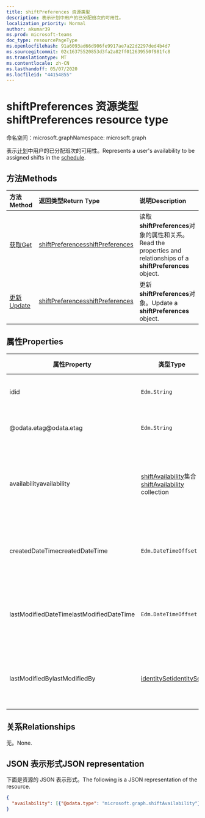 ```yaml
---
title: shiftPreferences 资源类型
description: 表示计划中用户的已分配班次的可用性。
localization_priority: Normal
author: akumar39
ms.prod: microsoft-teams
doc_type: resourcePageType
ms.openlocfilehash: 91a6093ad66d906fe9917ae7a22d2297ded4b4d7
ms.sourcegitcommit: 02c16375520853d3fa2a82ff012639550f981fc8
ms.translationtype: MT
ms.contentlocale: zh-CN
ms.lasthandoff: 05/07/2020
ms.locfileid: "44154855"
---
```

# <a name="shiftpreferences-resource-type"></a><span data-ttu-id="3f683-103">shiftPreferences 资源类型</span><span class="sxs-lookup"><span data-stu-id="3f683-103">shiftPreferences resource type</span></span>

<span data-ttu-id="3f683-104">命名空间：microsoft.graph</span><span class="sxs-lookup"><span data-stu-id="3f683-104">Namespace: microsoft.graph</span></span>

<span data-ttu-id="3f683-105">表示[计划](schedule.md)中用户的已分配班次的可用性。</span><span class="sxs-lookup"><span data-stu-id="3f683-105">Represents a user's availability to be assigned shifts in the [schedule](schedule.md).</span></span>

## <a name="methods"></a><span data-ttu-id="3f683-106">方法</span><span class="sxs-lookup"><span data-stu-id="3f683-106">Methods</span></span>

| <span data-ttu-id="3f683-107">方法</span><span class="sxs-lookup"><span data-stu-id="3f683-107">Method</span></span>       | <span data-ttu-id="3f683-108">返回类型</span><span class="sxs-lookup"><span data-stu-id="3f683-108">Return Type</span></span> | <span data-ttu-id="3f683-109">说明</span><span class="sxs-lookup"><span data-stu-id="3f683-109">Description</span></span> |
|:-------------|:------------|:------------|
| [<span data-ttu-id="3f683-110">获取</span><span class="sxs-lookup"><span data-stu-id="3f683-110">Get</span></span>](../api/shiftpreferences-get.md) | [<span data-ttu-id="3f683-111">shiftPreferences</span><span class="sxs-lookup"><span data-stu-id="3f683-111">shiftPreferences</span></span>](shiftpreferences.md) | <span data-ttu-id="3f683-112">读取**shiftPreferences**对象的属性和关系。</span><span class="sxs-lookup"><span data-stu-id="3f683-112">Read the properties and relationships of a **shiftPreferences** object.</span></span> |
| [<span data-ttu-id="3f683-113">更新</span><span class="sxs-lookup"><span data-stu-id="3f683-113">Update</span></span>](../api/shiftpreferences-put.md) | [<span data-ttu-id="3f683-114">shiftPreferences</span><span class="sxs-lookup"><span data-stu-id="3f683-114">shiftPreferences</span></span>](shiftpreferences.md) | <span data-ttu-id="3f683-115">更新**shiftPreferences**对象。</span><span class="sxs-lookup"><span data-stu-id="3f683-115">Update a **shiftPreferences** object.</span></span> |

## <a name="properties"></a><span data-ttu-id="3f683-116">属性</span><span class="sxs-lookup"><span data-stu-id="3f683-116">Properties</span></span>

|<span data-ttu-id="3f683-117">属性</span><span class="sxs-lookup"><span data-stu-id="3f683-117">Property</span></span>          |<span data-ttu-id="3f683-118">类型</span><span class="sxs-lookup"><span data-stu-id="3f683-118">Type</span></span>           |<span data-ttu-id="3f683-119">说明</span><span class="sxs-lookup"><span data-stu-id="3f683-119">Description</span></span>                                                                                                                                      |
|--------------|---------------|-------------------------------------------------------------------------------------------------------------------------------------------------|
| <span data-ttu-id="3f683-120">id</span><span class="sxs-lookup"><span data-stu-id="3f683-120">id</span></span> | `Edm.String` | <span data-ttu-id="3f683-121">实体的标识符。</span><span class="sxs-lookup"><span data-stu-id="3f683-121">The identifier of the entity.</span></span> |
| <span data-ttu-id="3f683-122">@odata.etag</span><span class="sxs-lookup"><span data-stu-id="3f683-122">@odata.etag</span></span> | `Edm.String` | <span data-ttu-id="3f683-123">实体的更改键。</span><span class="sxs-lookup"><span data-stu-id="3f683-123">The change key for the entity.</span></span> |
| <span data-ttu-id="3f683-124">availability</span><span class="sxs-lookup"><span data-stu-id="3f683-124">availability</span></span> | <span data-ttu-id="3f683-125">[shiftAvailability](shiftavailability.md)集合</span><span class="sxs-lookup"><span data-stu-id="3f683-125">[shiftAvailability](shiftavailability.md) collection</span></span> | <span data-ttu-id="3f683-126">用户计划的工作及其定期模式的可用性。</span><span class="sxs-lookup"><span data-stu-id="3f683-126">Availability of the user to be scheduled for work and its recurrence pattern.</span></span> |
| <span data-ttu-id="3f683-127">createdDateTime</span><span class="sxs-lookup"><span data-stu-id="3f683-127">createdDateTime</span></span> | `Edm.DateTimeOffset` | <span data-ttu-id="3f683-128">创建实体时对应的时间戳。</span><span class="sxs-lookup"><span data-stu-id="3f683-128">Timestamp corresponding to when the entity was created.</span></span> |
| <span data-ttu-id="3f683-129">lastModifiedDateTime</span><span class="sxs-lookup"><span data-stu-id="3f683-129">lastModifiedDateTime</span></span> | `Edm.DateTimeOffset` | <span data-ttu-id="3f683-130">上次修改实体时对应的时间戳。</span><span class="sxs-lookup"><span data-stu-id="3f683-130">Timestamp corresponding to when the entity was last modified.</span></span> |
| <span data-ttu-id="3f683-131">lastModifiedBy</span><span class="sxs-lookup"><span data-stu-id="3f683-131">lastModifiedBy</span></span> | [<span data-ttu-id="3f683-132">identitySet</span><span class="sxs-lookup"><span data-stu-id="3f683-132">identitySet</span></span>](identityset.md) | <span data-ttu-id="3f683-133">上次修改实体的人员的标识。</span><span class="sxs-lookup"><span data-stu-id="3f683-133">Identity of the person who last modified the entity.</span></span> |

## <a name="relationships"></a><span data-ttu-id="3f683-134">关系</span><span class="sxs-lookup"><span data-stu-id="3f683-134">Relationships</span></span>

<span data-ttu-id="3f683-135">无。</span><span class="sxs-lookup"><span data-stu-id="3f683-135">None.</span></span>

## <a name="json-representation"></a><span data-ttu-id="3f683-136">JSON 表示形式</span><span class="sxs-lookup"><span data-stu-id="3f683-136">JSON representation</span></span>

<span data-ttu-id="3f683-137">下面是资源的 JSON 表示形式。</span><span class="sxs-lookup"><span data-stu-id="3f683-137">The following is a JSON representation of the resource.</span></span>

<!-- {
  "blockType": "resource",
  "optionalProperties": [

  ],
  "@odata.type": "microsoft.graph.shiftPreferences",
  "baseType": "microsoft.graph.changeTrackedEntity"
}-->

```json
{
  "availability": [{"@odata.type": "microsoft.graph.shiftAvailability"}]
}
```

<!-- uuid: 16cd6b66-4b1a-43a1-adaf-3a886856ed98
2019-02-04 14:57:30 UTC -->
<!-- {
  "type": "#page.annotation",
  "description": "shiftPreferences resource",
  "keywords": "",
  "section": "documentation",
  "tocPath": ""
}-->
